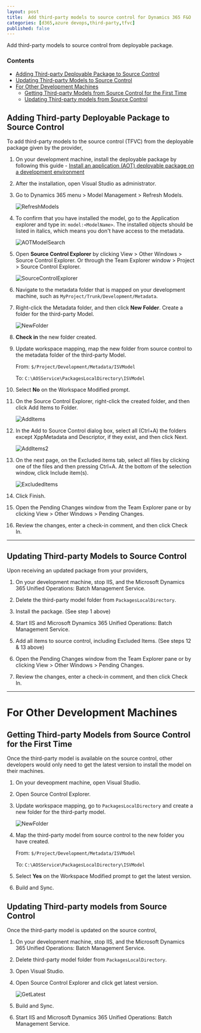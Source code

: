 ```yaml
---
layout: post
title:  Add third-party models to source control for Dynamics 365 F&O
categories: [d365,azure devops,third-party,tfvc]
published: false
---
```


Add third-party models to source control from deployable package.

### Contents
- [Adding Third-party Deployable Package to Source Control](#adding-third-party-Deployable-Package-to-source-control)
- [Updating Third-party Models to Source Control](#Updating-third-party-models-to-source-control)
- [For Other Development Machines](#For-Other-Development-Machines)
  * [Getting Third-party Models from Source Control for the First Time](#Getting-third-party-models-from-Source-Control-for-the-First-Time)
  * [Updating Third-party models from Source Control](#Updating-third-party-models-from-Source-Control)


## Adding Third-party Deployable Package to Source Control

To add third-party models to the source control (TFVC) from the deployable package given by the provider,

1. On your development machine, install the deployable package by following this guide - [Install an application (AOT) deployable package on a development environment](https://docs.microsoft.com/en-us/dynamics365/fin-ops-core/dev-itpro/deployment/install-deployable-package)

2. After the installation, open Visual Studio as administrator.

3. Go to Dynamics 365 menu > Model Management > Refresh Models.

    ![RefreshModels](https://user-images.githubusercontent.com/20976789/152630573-566675bc-9069-433e-9346-6ee621f5179c.png)

4. To confirm that you have installed the model, go to the Application explorer and type in: `model:<ModelName>`. The installed objects should be listed in italics, which means you don't have access to the metadata.

    ![AOTModelSearch](https://user-images.githubusercontent.com/20976789/152630889-47388bea-037d-4b5d-95ac-64de9a210bb2.png)

5. Open **Source Control Explorer** by clicking View > Other Windows > Source Control Explorer. Or through the Team Explorer window > Project > Source Control Explorer.

    ![SourceControlExplorer](https://user-images.githubusercontent.com/20976789/152631029-11f26a71-f489-436d-9d17-416ca8acf644.png)

6. Navigate to the metadata folder that is mapped on your development machine, such as `MyProject/Trunk/Development/Metadata`. 

7. Right-click the Metadata folder, and then click **New Folder**. Create a folder for the third-party Model. 

    ![NewFolder](https://user-images.githubusercontent.com/20976789/152631103-f23274ca-2037-4d56-8bb0-ef83d7b6c390.png)

8. **Check in** the new folder created.

9. Update workspace mapping, map the new folder from source control to the metadata folder of the third-party Model. 

    From: `$/Project/Development/Metadata/ISVModel`

    To: `C:\AOSService\PackagesLocalDirectory\ISVModel`


10. Select **No** on the Workspace Modified prompt. 

11. On the Source Control Explorer, right-click the created folder, and then click Add Items to Folder. 

    ![AddItems](https://user-images.githubusercontent.com/20976789/152631209-12ff6cb6-422f-40fb-bda8-2e8a03212cbd.png)

12. In the Add to Source Control dialog box, select all (Ctrl+A) the folders except XppMetadata and Descriptor, if they exist, and then click Next. 

    ![AddItems2](https://user-images.githubusercontent.com/20976789/152631282-4e8d6ef7-2497-4437-a6ad-ab3a1a89c192.png)

13. On the next page, on the Excluded items tab, select all files by clicking one of the files and then pressing Ctrl+A. At the bottom of the selection window, click Include item(s).

    ![ExcludedItems](https://user-images.githubusercontent.com/20976789/152631390-3de46acf-8e43-4cb4-aab0-434b9f8a6f13.png)

14. Click Finish.

15. Open the Pending Changes window from the Team Explorer pane or by clicking View > Other Windows > Pending Changes. 

16. Review the changes, enter a check-in comment, and then click Check In.     

---

## Updating Third-party Models to Source Control

Upon receiving an updated package from your providers, 

1. On your development machine, stop IIS, and the Microsoft Dynamics 365 Unified Operations: Batch Management Service.

2. Delete the third-party model folder from `PackagesLocalDirectory`.

3. Install the package. (See step 1 above)

4. Start IIS and Microsoft Dynamics 365 Unified Operations: Batch Management Service.

5. Add all items to source control, including Excluded Items. (See steps 12 & 13 above)

6. Open the Pending Changes window from the Team Explorer pane or by clicking View > Other Windows > Pending Changes. 

7. Review the changes, enter a check-in comment, and then click Check In.   

---

# For Other Development Machines

## Getting Third-party Models from Source Control for the First Time

Once the third-party model is available on the source control, other developers would only need to get the latest version to install the model on their machines.

1. On your deveopment machine, open Visual Studio.

2. Open Source Control Explorer. 

3. Update workspace mapping, go to `PackagesLocalDirectory` and create a new folder for the third-party model.

    ![NewFolder](https://user-images.githubusercontent.com/20976789/152631649-c8289d0b-f623-45ab-be44-8952a7aecc1b.png)


4. Map the third-party model from source control to the new folder you have created. 

    From: `$/Project/Development/Metadata/ISVModel`

    To: `C:\AOSService\PackagesLocalDirectory\ISVModel`

5. Select **Yes** on the Workspace Modified prompt to get the latest version.

6. Build and Sync.


## Updating Third-party models from Source Control

Once the third-party model is updated on the source control, 

1. On your development machine, stop IIS, and the Microsoft Dynamics 365 Unified Operations: Batch Management Service.

2. Delete third-party model folder from `PackagesLocalDirectory`.

3. Open Visual Studio.

4. Open Source Control Explorer and click get latest version.

    ![GetLatest](https://user-images.githubusercontent.com/20976789/152632147-860dc76d-c904-452d-b6a0-e9ab93bfcf60.png)

5. Build and Sync.

6. Start IIS and Microsoft Dynamics 365 Unified Operations: Batch Management Service.



